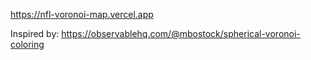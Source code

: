 https://nfl-voronoi-map.vercel.app

Inspired by: https://observablehq.com/@mbostock/spherical-voronoi-coloring
